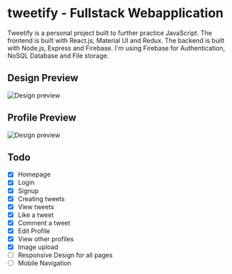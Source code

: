 # tweetify - Fullstack Webapplication

Tweetify is a personal project built to further practice JavaScript. The frontend is built with React.js, Material UI and Redux. The backend is built with Node.js, Express and Firebase. I'm using Firebase for Authentication, NoSQL Database and File storage. 


## Design Preview
![Design preview ](docs/preview1.png)

## Profile Preview
![Design preview ](preview2.png)

## Todo
- [x] Homepage
- [x] Login
- [x] Signup
- [x] Creating tweets
- [x] View tweets
- [x] Like a tweet
- [x] Comment a tweet
- [x] Edit Profile
- [x] View other profiles
- [x] Image upload
- [ ] Responsive Design for all pages
- [ ] Mobile Navigation
